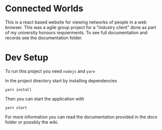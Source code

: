 # Connected Worlds

This is a react based website for viewing networks of people in a web browser. This was a agile group project for a "industry client" done as part of my university honours requierments. To see full documentation and records see the documentation folder.

# Dev Setup

To run this project you need `nodejs` and `yarn`

In the project directory start by installing dependencies

```
yarn install
```

Then you can start the application with

```
yarn start
```

For more information you can read the documentation provided in the docs folder or possibly the wiki.
